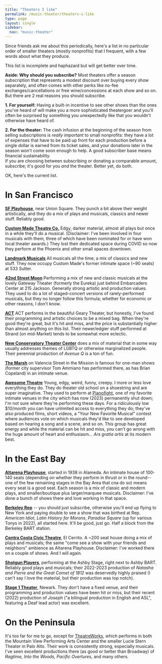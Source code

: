 ```yaml
---
title: "Theaters I like"
permalink: /music-theater/theaters-i-like
type: page
layout: single
sidebar:
  nav: "music-theater"
---
```


Since friends ask me about this periodically, here's a list in no
particular order of smaller theaters (mostly nonprofits) that I
frequent, with a few words about what they produce.

This list is incomplete and haphazard but will get better over time.

**Aside: Why should you subscribe?**  Most theaters offer a season
subscription that represents a modest discount over buying every show
separately, and often comes with other perks like no-fee
exchanges/cancellations or free wine/concessions at each show and so
on.  But there are 2 real reasons you should subscribe.

**1. For yourself:**  Having a built-in incentive to see other shows
than the ones you've heard of will make you a more sophisticated
theatergoer and you'll often be surprised by something you
unexpectedly like that you wouldn't otherwise have heard of.

**2. For the theater:** The cash infusion at the beginning of the
season from selling subscriptions is _really important_ to small
nonprofits: they have a lot of expenses that have to be paid up front
for each production before a single dollar is earned from its ticket
sales, and your donations later in the season won't come soon enough
to help.  A good subscriber base means financial sustainability.  
If you are choosing between subscribing or donating a comparable
amount, subscribe; it's good for you _and_ the theater. Better yet, do both.

OK, here's the current list.

# In San Francisco

**[SF Playhouse](sfplayhouse.org)**, near Union Square. They punch a bit
above their weight artistically, and they do a mix of plays and
musicals, classics and newer stuff. Reliably good.

**[Custom Made Theatre Co.](custommade.org)** Edgy, darker material,
almost all plays but once in a while they'll do a
musical. (Disclaimer: I've been involved in four musicals with them,
three of which have been nominated for or have won local theater
awards.)  They lost their dedicated space during COVID so now they
perform at the Phoenix and other small spaces downtown.

**[Landmark Musicals](landmarkmusicals.com)** All musicals all the
time; a mix of classics and new stuff. They now occupy Custom Made's
former intimate space (~90 seats) at 533 Sutter.

**[42nd Street Moon](42ndstmoon.org)** Performing a mix of new and
classic musicals at the lovely Gateway Theater (formerly the Eureka)
just behind Embarcadero Center at 215 Jackson.  Generally strong
artistic and production values.  They used to do a lot of
staged-concert versions of rarely-performed musicals, but they no
longer follow this formula; whether for economic or other reasons, I
don't know.

**[ACT](act-sf.org)** ACT performs in the beautiful Geary Theater, but
honestly, I've found their programming and artistic choices to be a
mixed bag.  When they're good they're great, but it's hit and miss,
and the price is substantially higher than almost anything on this
list.  Their newer/edgier stuff performed at Strand (on mid-Market)
tends to be somewhat more eclectic.

**[New Conservatory Theater Center](nctcsf.org)**  does a mix of
material that in some way usually addresses themes of LGBTQ or
otherwise marginalized people.  Their perennial production of _Avenue
Q_ is a ton of fun.

**[The Marsh](themarsh.org)** on Valencia Street in the Mission is
famous for one-man shows (former city supervisor Tom Ammiano has
performed there, as has Brian Copeland) in an intimate venue.

**[Awesome Theatre](awesometheatre.org)** Young, edgy, weird, funny,
creepy.  I more or less love everything they do. They do theater old
school on a shoestring and are super imaginative. They used to perform
at [Pianofight](pianofight.com), one of my
favorite intimate venues in the city which has now (2023) permanently
shut down; I'm not sure where they're performing these days.  For a ridiculously low
$10/month you can have unlimited access to everything they do; they've
also produced films, short videos, a "Your New Favorite Musical"
contest where audiences vote on which musicals they'd like to see
developed based on hearing a song and a scene, and so on.  This group
has great energy and while the material can be hit and miss, you can't
go wrong with the huge amount of heart and enthusiasm...  _Ars gratia
artis_ at its modern best.


# In the East Bay

**[Altarena Playhouse](altarena.org)**, started in 1938 in Alameda.
An intimate house of 100-140 seats (depending on whether they perform
in thrust or in the round--one of the few remaining stages in the Bay
Area that cna do so) means every seat is a good seat.  Each season is
a mix of classic and modern plays, and smaller/boutique plus
larger/marquee musicals.  Disclaimer: I've done a bunch of shows there
and love working in that space.

**[Berkeley Rep](berkeleyrep.org)** -- you should just subscribe,
otherwise you'll end up flying to New York and paying double to see a
show that was birthed at Rep.  _American Idiot_, _Latin History for
Morons_, _Paradise Square_ (up for various Tonys in 2022), all started
here.  It'll be good, just go.  Half a block from the Berkeley BART station.

**[Contra Costa Civic Theatre](ccct.org)**, El Cerrito.  A ~200 seat
house doing a mix of plays and musicals; the same "come see a show
with your friends and neighbors" ambience as Altarena Playhouse.
Disclaimer: I've worked there on a couple of shows.  And I will again.

**[Shotgun Players](shotgunplayers.org)**, performing at the Ashby
Stage, right next to Ashby BART.  Reliably good plays and musicals;
their 2022-2023 production of _Natasha and Pierre and the Great Comet of
1812_ was deservedly highly praised (I can't say I love the material, but
their production was top notch).

**[Stage 1 Theater](stage1theatre.org)**, Newark.  They don't have a
fixed venue, and their programming and production values have been hit
or miss, but their recent (2022) production of _Joseph_ ("a bilingual
production in English and ASL", featuring a Deaf lead actor) was excellent.

# On the Peninsula

It's too far for me to go, except for [TheatreWorks](theatreworks.org),
which performs in both the Mountain View Performing Arts Center and
the smaller Lucie Stern Theater in Palo Alto. Their work is
consistently strong, especially musicals.  I've seen excellent
productions there (as good or better than Broadway) of _Ragtime, Into
the Woods, Pacific Overtures,_ and many others.
